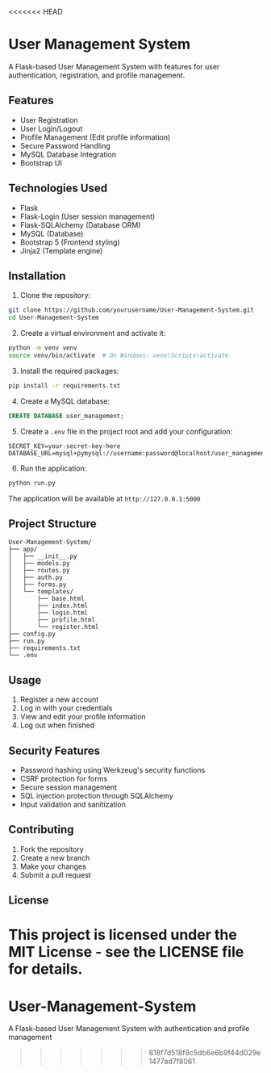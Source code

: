 <<<<<<< HEAD
# User Management System

A Flask-based User Management System with features for user authentication, registration, and profile management.

## Features

- User Registration
- User Login/Logout
- Profile Management (Edit profile information)
- Secure Password Handling
- MySQL Database Integration
- Bootstrap UI

## Technologies Used

- Flask
- Flask-Login (User session management)
- Flask-SQLAlchemy (Database ORM)
- MySQL (Database)
- Bootstrap 5 (Frontend styling)
- Jinja2 (Template engine)

## Installation

1. Clone the repository:
```bash
git clone https://github.com/yourusername/User-Management-System.git
cd User-Management-System
```

2. Create a virtual environment and activate it:
```bash
python -m venv venv
source venv/bin/activate  # On Windows: venv\Scripts\activate
```

3. Install the required packages:
```bash
pip install -r requirements.txt
```

4. Create a MySQL database:
```sql
CREATE DATABASE user_management;
```

5. Create a `.env` file in the project root and add your configuration:
```
SECRET_KEY=your-secret-key-here
DATABASE_URL=mysql+pymysql://username:password@localhost/user_management
```

6. Run the application:
```bash
python run.py
```

The application will be available at `http://127.0.0.1:5000`

## Project Structure

```
User-Management-System/
├── app/
│   ├── __init__.py
│   ├── models.py
│   ├── routes.py
│   ├── auth.py
│   ├── forms.py
│   └── templates/
│       ├── base.html
│       ├── index.html
│       ├── login.html
│       ├── profile.html
│       └── register.html
├── config.py
├── run.py
├── requirements.txt
└── .env
```

## Usage

1. Register a new account
2. Log in with your credentials
3. View and edit your profile information
4. Log out when finished

## Security Features

- Password hashing using Werkzeug's security functions
- CSRF protection for forms
- Secure session management
- SQL injection protection through SQLAlchemy
- Input validation and sanitization

## Contributing

1. Fork the repository
2. Create a new branch
3. Make your changes
4. Submit a pull request

## License

This project is licensed under the MIT License - see the LICENSE file for details. 
=======
# User-Management-System
A Flask-based User Management System with authentication and profile management
>>>>>>> 818f7d518f8c5db6e6b9f44d029e1477ad7f8061

